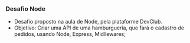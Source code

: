 ### Desafio Node

- Desafio proposto na aula de Node, pela plataforme DevClub.
- Objetivo: Criar uma API de uma hamburgueria, que fará o cadastro de pedidos, usando Node, Express, Midllewares;
